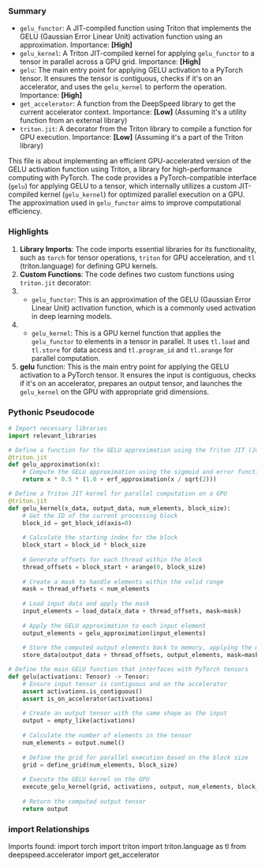 

### Summary



* `gelu_functor`: A JIT-compiled function using Triton that implements the GELU (Gaussian Error Linear Unit) activation function using an approximation. Importance: **[High]**
* `gelu_kernel`: A Triton JIT-compiled kernel for applying `gelu_functor` to a tensor in parallel across a GPU grid. Importance: **[High]**
* `gelu`: The main entry point for applying GELU activation to a PyTorch tensor. It ensures the tensor is contiguous, checks if it's on an accelerator, and uses the `gelu_kernel` to perform the operation. Importance: **[High]**
* `get_accelerator`: A function from the DeepSpeed library to get the current accelerator context. Importance: **[Low]** (Assuming it's a utility function from an external library)
* `triton.jit`: A decorator from the Triton library to compile a function for GPU execution. Importance: **[Low]** (Assuming it's a part of the Triton library) 

This file is about implementing an efficient GPU-accelerated version of the GELU activation function using Triton, a library for high-performance computing with PyTorch. The code provides a PyTorch-compatible interface (`gelu`) for applying GELU to a tensor, which internally utilizes a custom JIT-compiled kernel (`gelu_kernel`) for optimized parallel execution on a GPU. The approximation used in `gelu_functor` aims to improve computational efficiency.

### Highlights



1. **Library Imports**: The code imports essential libraries for its functionality, such as `torch` for tensor operations, `triton` for GPU acceleration, and `tl` (triton.language) for defining GPU kernels.
2. **Custom Functions**: The code defines two custom functions using `triton.jit` decorator:
3.   * `gelu_functor`: This is an approximation of the GELU (Gaussian Error Linear Unit) activation function, which is a commonly used activation in deep learning models.
4.   * `gelu_kernel`: This is a GPU kernel function that applies the `gelu_functor` to elements in a tensor in parallel. It uses `tl.load` and `tl.store` for data access and `tl.program_id` and `tl.arange` for parallel computation.
5. **gelu** function: This is the main entry point for applying the GELU activation to a PyTorch tensor. It ensures the input is contiguous, checks if it's on an accelerator, prepares an output tensor, and launches the `gelu_kernel` on the GPU with appropriate grid dimensions.

### Pythonic Pseudocode

```python
# Import necessary libraries
import relevant_libraries

# Define a function for the GELU approximation using the Triton JIT (Just-In-Time) compiler
@triton.jit
def gelu_approximation(x):
    # Compute the GELU approximation using the sigmoid and error function (erf)
    return x * 0.5 * (1.0 + erf_approximation(x / sqrt(2)))

# Define a Triton JIT kernel for parallel computation on a GPU
@triton.jit
def gelu_kernel(x_data, output_data, num_elements, block_size):
    # Get the ID of the current processing block
    block_id = get_block_id(axis=0)
    
    # Calculate the starting index for the block
    block_start = block_id * block_size
    
    # Generate offsets for each thread within the block
    thread_offsets = block_start + arange(0, block_size)
    
    # Create a mask to handle elements within the valid range
    mask = thread_offsets < num_elements
    
    # Load input data and apply the mask
    input_elements = load_data(x_data + thread_offsets, mask=mask)
    
    # Apply the GELU approximation to each input element
    output_elements = gelu_approximation(input_elements)
    
    # Store the computed output elements back to memory, applying the mask
    store_data(output_data + thread_offsets, output_elements, mask=mask)

# Define the main GELU function that interfaces with PyTorch tensors
def gelu(activations: Tensor) -> Tensor:
    # Ensure input tensor is contiguous and on the accelerator
    assert activations.is_contiguous()
    assert is_on_accelerator(activations)
    
    # Create an output tensor with the same shape as the input
    output = empty_like(activations)
    
    # Calculate the number of elements in the tensor
    num_elements = output.numel()
    
    # Define the grid for parallel execution based on the block size
    grid = define_grid(num_elements, block_size)
    
    # Execute the GELU kernel on the GPU
    execute_gelu_kernel(grid, activations, output, num_elements, block_size=1024)
    
    # Return the computed output tensor
    return output
```


### import Relationships

Imports found:
import torch
import triton
import triton.language as tl
from deepspeed.accelerator import get_accelerator